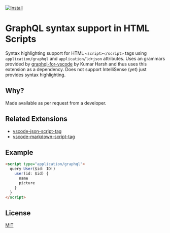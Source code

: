 [![Install](https://img.shields.io/badge/vscode-install-blue.svg)](https://marketplace.visualstudio.com/items?itemName=sissel.graphql-script-tag)

# GraphQL syntax support in HTML Scripts

Syntax highlighting support for HTML `<script></script>` tags using `application/graphql` and `application/ld+json` attributes. Uses an grammars provided by [graphql-for-vscode](https://github.com/kumarharsh/) by Kumar Harsh and thus uses this extension as a dependency. Does not support IntelliSense (yet) just provides syntax highlighting.


## Why?

Made available as per request from a developer.


## Related Extensions

- [vscode-json-script-tag](https://marketplace.visualstudio.com/items?itemName=sissel.json-script-tag)
- [vscode-markdown-script-tag](https://marketplace.visualstudio.com/items?itemName=sissel.markdown-script-tag)

## Example

```html
<script type="application/graphql">
  query User($id: ID!)
    user(id: $id) {
      name
      picture
    }
  }
</script>
```

## License

[MIT](LICENSE)
